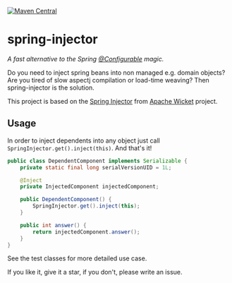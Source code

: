 [![Maven Central](https://maven-badges.herokuapp.com/maven-central/com.github.sabomichal/spring-injector/badge.svg)](https://maven-badges.herokuapp.com/maven-central/com.github.sabomichal/spring-injector)
# spring-injector
*A fast alternative to the Spring [@Configurable](http://docs.spring.io/spring/docs/current/spring-framework-reference/html/aop.html#aop-using-aspectj) magic.*

Do you need to inject spring beans into non managed e.g. domain objects? Are you tired of slow aspectj compilation or load-time weaving? Then spring-injector is the solution.

This project is based on the [Spring Injector](https://ci.apache.org/projects/wicket/apidocs/8.x/org/apache/wicket/spring/injection/annot/SpringComponentInjector.html) from [Apache Wicket](http://wicket.apache.org/) project. 

## Usage
In order to inject dependents into any object just call `SpringInjector.get().inject(this)`. And that's it!

```java
public class DependentComponent implements Serializable {
	private static final long serialVersionUID = 1L;

	@Inject
	private InjectedComponent injectedComponent;

	public DependentComponent() {
		SpringInjector.get().inject(this);
	}

	public int answer() {
		return injectedComponent.answer();
	}
}
```

See the test classes for more detailed use case.

If you like it, give it a star, if you don't, please write an issue.
